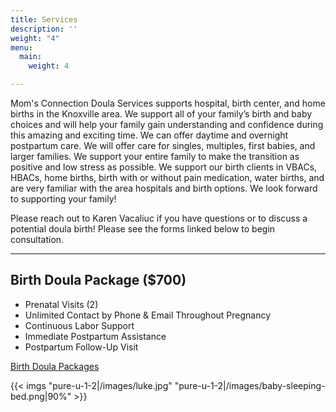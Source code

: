 ```yaml
---
title: Services
description: ''
weight: "4"
menu:
  main:
    weight: 4

---
```

Mom's Connection Doula Services supports hospital, birth center, and home births in the Knoxville area. We support all of your family’s birth and baby choices and will help your family gain understanding and confidence during this amazing and exciting time. We can offer daytime and overnight postpartum care. We will offer care for singles, multiples, first babies, and larger families. We support your entire family to make the transition as positive and low stress as possible. We support our birth clients in VBACs, HBACs, home births, birth with or without pain medication, water births, and are very familiar with the area hospitals and birth options. We look forward to supporting your family!

Please reach out to Karen Vacaliuc if you have questions or to discuss a potential doula birth!  Please see the forms linked below to begin consultation.

***

## Birth Doula Package ($700)

* Prenatal Visits (2)
* Unlimited Contact by Phone & Email Throughout Pregnancy
* Continuous Labor Support
* Immediate Postpartum Assistance
* Postpartum Follow-Up Visit

[Birth Doula Packages](https://app.forestry.io/sites/qqtk7g7eafxxfq/body-media//uploads/birth-doula-packages.pdf)

<!--{{< imgs "pure-u-1-2|/images/newborn-crying.png" "pure-u-1-2|/images/baby-sleeping-cloth.png" >}}-->

{{< imgs "pure-u-1-2|/images/luke.jpg" "pure-u-1-2|/images/baby-sleeping-bed.png|90%" >}}